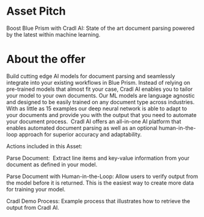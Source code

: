 # Asset Pitch
Boost Blue Prism with Cradl AI: State of the art document parsing powered by the latest within machine learning.

# About the offer
Build cutting edge AI models for document parsing and seamlessly integrate into your existing workflows in Blue Prism. 
Instead of relying on pre-trained models that almost fit your case, Cradl AI enables you to tailor your model to your own documents. 
Our ML models are language agnostic and designed to be easily trained on any document type across industries. 
With as little as 15 examples our deep neural network is able to adapt to your documents and provide you with the output that you need to automate your document process. 
Cradl AI offers an all-in-one AI platform that enables automated document parsing as well as an optional human-in-the-loop approach for superior accuracy and adaptability.

Actions included in this Asset:

Parse Document:  Extract line items and key-value information from your document as defined in your model. 

Parse Document with Human-in-the-Loop: Allow users to verify output from the model before it is returned. This is the easiest way to create more data for training your model.

Cradl Demo Process: Example process that illustrates how to retrieve the output from Cradl AI.

 
